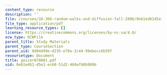 ```yaml
---
content_type: resource
description: ''
file: /courses/18-366-random-walks-and-diffusion-fall-2006/0eb1ed61d5e1ec6851d2460af88b909b_gosier070801.pdf
file_type: application/pdf
learning_resource_types: []
license: https://creativecommons.org/licenses/by-nc-sa/4.0/
ocw_type: OCWFile
parent_title: Study Materials
parent_type: CourseSection
parent_uid: 9d04499e-d235-e70a-2c44-99ebecc6b597
resourcetype: Document
title: gosier070801.pdf
uid: 0eb1ed61-d5e1-ec68-51d2-460af88b909b
---
```

